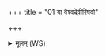 +++
title = "01 या वैश्वदेवीरिषवो"

+++
<details><summary>मूलम् (WS)</summary>

या वैश्वदेवीरिषवो या वसूनां या रुद्रस्य सोमस्य या भगस्य ।  
विश्व देवा इषवो यावतीर्वस्ता वो अग्निना शर्मणा शमयामि ॥ १ ॥
</details>
